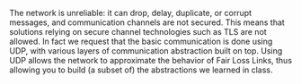 The network is unreliable: it can drop, delay, duplicate, or corrupt messages,
and communication channels are not secured. This means that solutions relying
on secure channel technologies such as TLS are not allowed. In fact we request
that the basic communication is done using UDP, with various layers of
communication abstraction built on top. Using UDP allows the network to
approximate the behavior of Fair Loss Links, thus allowing you to build (a
subset of) the abstractions we learned in class.